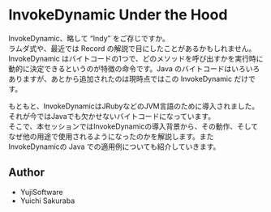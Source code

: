 # InvokeDynamic Under the Hood

InvokeDynamic、略して “Indy” をご存じですか。  
ラムダ式や、最近では Record の解説で目にしたことがあるかもしれません。InvokeDynamic はバイトコードの1つで、どのメソッドを呼び出すかを実行時に動的に決定できるというのが特徴の命令です。Java のバイトコードはいろいろありますが、あとから追加されたのは現時点ではこの InvokeDynamic だけです。

もともと、InvokeDynamicはJRubyなどのJVM言語のために導入されました。それが今ではJavaでも欠かせないバイトコードになっています。  
そこで、本セッションではInvokeDynamicの導入背景から、その動作、そしてなぜ他の用途で使用されるようになったのかを解説します。またInvokeDynamicの Java での適用例についても紹介していきます。

## Author

- YujiSoftware
- Yuichi Sakuraba
